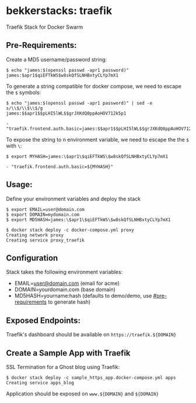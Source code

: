 # bekkerstacks: traefik
Traefik Stack for Docker Swarm

## Pre-Requirements:

Create a MD5 username/password string:

```
$ echo "james:$(openssl passwd -apr1 password)"
james:$apr1$qiEFTkWS$w8skQfSLNHBxtyCLYp7mX1
```

To generate a string compatible for docker compose, we need to escape the `$` symbols:

```
$ echo "james:$(openssl passwd -apr1 password)" | sed -e s/\\$/\\$\\$/g
james:$$apr1$$pLHI5lWL$$grJXKdQ0ppAoHOV712k5p1

- "traefik.frontend.auth.basic=james:$$apr1$$pLHI5lWL$$grJXKdQ0ppAoHOV712k5p1"
```

To expose the string to n environment variable, we need to escape the the `$` with `\`:

```
$ export MYHASH=james:\$apr1\$qiEFTkWS\$w8skQfSLNHBxtyCLYp7mX1

- "traefik.frontend.auth.basic=${MYHASH}"
```

## Usage:

Define your environment variables and deploy the stack

```
$ export EMAIL=user@domain.com
$ export DOMAIN=mydomain.com
$ export MD5HASH=james:\$apr1\$qiEFTkWS\$w8skQfSLNHBxtyCLYp7mX1

$ docker stack deploy -c docker-compose.yml proxy
Creating network proxy
Creating service proxy_traefik
```

## Configuration

Stack takes the following environment variables:

- EMAIL=user@domain.com (email for acme)
- DOMAIN=yourdomain.com (base domain)
- MD5HASH=yourname:hash (defaults to demo/demo, use [#pre-requirements](#pre-requirements) to generate hash)

## Exposed Endpoints:

Traefik's dashboard should be available on `https://traefik.${DOMAIN}`

## Create a Sample App with Traefik

SSL Termination for a Ghost blog using Traefik:

```
$ docker stack deploy -c sample_https_app.docker-compose.yml apps
Creating service apps_blog
```

Application should be exposed on `www.${DOMAIN}` and `${DOMAIN}`
